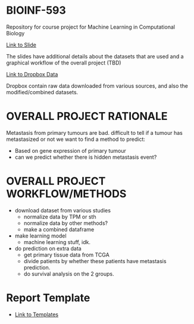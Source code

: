 # BIOINF-593
Repository for course project for Machine Learning in Computational Biology

[Link to Slide](https://docs.google.com/presentation/d/1P6bJaGGyj0-j0dq4IGDtY9T8MlRkfDr9U-2VIEzmhT8/edit?usp=sharing)  

The slides have additional details about the datasets that are used and a graphical workflow of the overall project (TBD)

[Link to Dropbox Data](https://www.dropbox.com/home/BIOINF593)

Dropbox contain raw data downloaded from various sources, and also the modified/combined datasets.


# OVERALL PROJECT RATIONALE        

Metastasis from primary tumours are bad.
difficult to tell if a tumour has metastasized or not
we want to find a method to predict:
  - Based on gene expression of primary tumour
  - can we predict whether there is hidden metastasis event?


# OVERALL PROJECT WORKFLOW/METHODS       

- download dataset from various studies
  - normalize data by TPM or sth
  - normalize data by other methods?
  - make a combined dataframe
- make learning model
  - machine learning stuff, idk.
- do prediction on extra data
  - get primary tissue data from TCGA
  - divide patients by whether these patients have metastasis prediction.
  - do survival analysis on the 2 groups.



# Report Template
- [Link to Templates](https://www.overleaf.com/gallery/tagged/oup#.Wq-y9WrFLcs)
